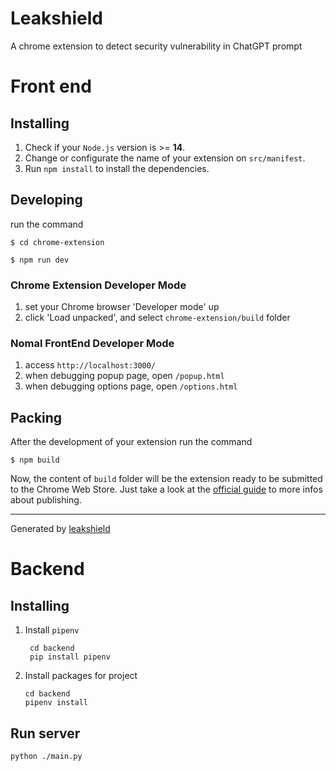 # Leakshield

A chrome extension to detect security vulnerability in ChatGPT prompt


# Front end

## Installing

1. Check if your `Node.js` version is >= **14**.
2. Change or configurate the name of your extension on `src/manifest`.
3. Run `npm install` to install the dependencies.

## Developing

run the command

```shell
$ cd chrome-extension

$ npm run dev
```

### Chrome Extension Developer Mode

1. set your Chrome browser 'Developer mode' up
2. click 'Load unpacked', and select `chrome-extension/build` folder

### Nomal FrontEnd Developer Mode

1. access `http://localhost:3000/`
2. when debugging popup page, open `/popup.html`
3. when debugging options page, open `/options.html`

## Packing

After the development of your extension run the command

```shell
$ npm build
```

Now, the content of `build` folder will be the extension ready to be submitted to the Chrome Web Store. Just take a look at the [official guide](https://developer.chrome.com/webstore/publish) to more infos about publishing.

---

Generated by [leakshield](https://github.com/guocaoyi/leakshield)


# Backend
## Installing

1. Install `pipenv`
   ```
    cd backend
    pip install pipenv
   ```
2. Install packages for project
    ```
    cd backend
    pipenv install
   ```
## Run server
   ```
   python ./main.py
   ```